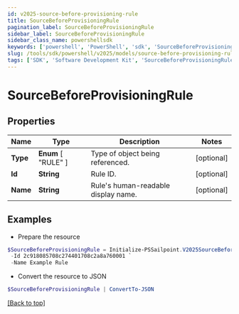 ```yaml
---
id: v2025-source-before-provisioning-rule
title: SourceBeforeProvisioningRule
pagination_label: SourceBeforeProvisioningRule
sidebar_label: SourceBeforeProvisioningRule
sidebar_class_name: powershellsdk
keywords: ['powershell', 'PowerShell', 'sdk', 'SourceBeforeProvisioningRule', 'V2025SourceBeforeProvisioningRule'] 
slug: /tools/sdk/powershell/v2025/models/source-before-provisioning-rule
tags: ['SDK', 'Software Development Kit', 'SourceBeforeProvisioningRule', 'V2025SourceBeforeProvisioningRule']
---
```



# SourceBeforeProvisioningRule

## Properties

Name | Type | Description | Notes
------------ | ------------- | ------------- | -------------
**Type** |  **Enum** [  "RULE" ] | Type of object being referenced. | [optional] 
**Id** | **String** | Rule ID. | [optional] 
**Name** | **String** | Rule's human-readable display name. | [optional] 

## Examples

- Prepare the resource
```powershell
$SourceBeforeProvisioningRule = Initialize-PSSailpoint.V2025SourceBeforeProvisioningRule  -Type RULE `
 -Id 2c918085708c274401708c2a8a760001 `
 -Name Example Rule
```

- Convert the resource to JSON
```powershell
$SourceBeforeProvisioningRule | ConvertTo-JSON
```


[[Back to top]](#) 

